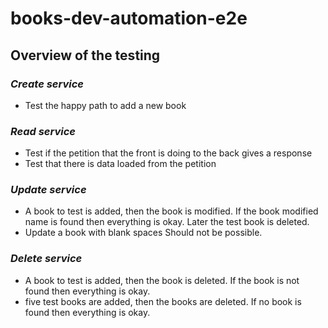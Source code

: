 # books-dev-automation-e2e

## **Overview of the testing**

### *Create service*

- Test the happy path to add a new book

### *Read service*

- Test if the petition that the front is doing to the back gives a response
- Test that there is data loaded from the petition

### *Update service*

- A book to test is added, then the book is modified. If the book modified name is found then everything is okay. Later the test book is deleted.
- Update a book with blank spaces Should not be possible.

### *Delete service*

- A book to test is added, then the book is deleted. If the book is not found then everything is okay.
- five test books are added, then the books are deleted. If no book is found then everything is okay.
